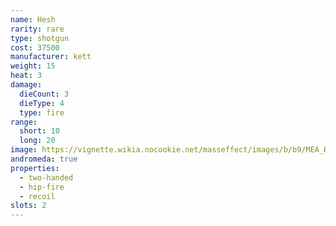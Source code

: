 ```yaml
---
name: Hesh
rarity: rare
type: shotgun
cost: 37500
manufacturer: kett
weight: 15
heat: 3
damage:
  dieCount: 3
  dieType: 4
  type: fire
range:
  short: 10
  long: 20
image: https://vignette.wikia.nocookie.net/masseffect/images/b/b9/MEA_Hesh_MP.png/revision/latest?cb=20180607231426
andromeda: true
properties:
  - two-handed
  - hip-fire
  - recoil
slots: 2
---
```

